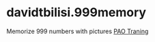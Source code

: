 # davidtbilisi.999memory
Memorize 999 numbers with pictures
[PAO Traning](https://davidtbilisi.github.io/davidtbilisi.999memory/pao_traning.html)

